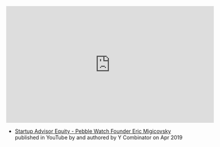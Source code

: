 <iframe width="560" height="315" src="https://www.youtube.com/embed/XvlKwwKfS5c" title="YouTube video player" frameborder="0" allow="accelerometer; autoplay; clipboard-write; encrypted-media; gyroscope; picture-in-picture; web-share" allowfullscreen></iframe>

- [Startup Advisor Equity - Pebble Watch Founder Eric Migicovsky](https://www.youtube.com/watch?v=XvlKwwKfS5c) published in YouTube by  and authored by Y Combinator on Apr 2019

